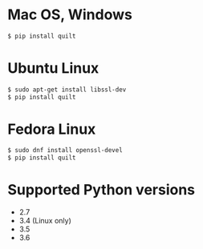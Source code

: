 # Mac OS, Windows
``` bash
$ pip install quilt
```

# Ubuntu Linux
```bash
$ sudo apt-get install libssl-dev
$ pip install quilt
```

# Fedora Linux
```bash
$ sudo dnf install openssl-devel
$ pip install quilt
```

# Supported Python versions
* 2.7
* 3.4 (Linux only)
* 3.5
* 3.6